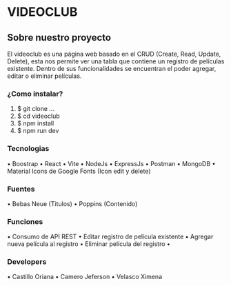 # VIDEOCLUB
## Sobre nuestro proyecto 
  El videoclub es una página web basado en el CRUD (Create, Read, Update, Delete), esta nos permite ver una tabla 
  que contiene un registro de películas existente. Dentro de sus funcionalidades se encuentran el poder agregar, editar o eliminar películas. 
### ¿Como instalar? 
1.  $ git clone ... 
2.  $ cd videoclub 
3.  $ npm install 
4.  $ npm run dev 
### Tecnologias
•  Boostrap
•  React
•  Vite
•  NodeJs
•  ExpressJs
•  Postman
•  MongoDB
•  Material Icons de Google Fonts (Icon edit y delete)
### Fuentes
•  Bebas Neue (Titulos)
•  Poppins (Contenido)
### Funciones
•  Consumo de API REST
•  Editar registro de película existente
•  Agregar nueva película al registro
•  Eliminar película del registro
•  
### Developers
•  Castillo Oriana
•  Camero Jeferson 
•  Velasco Ximena
